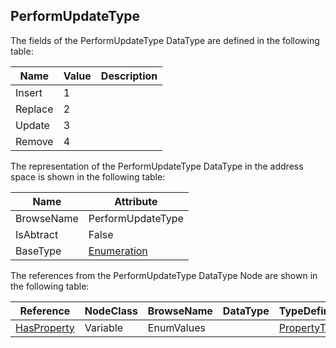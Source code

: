 <!-- datatype -->
## PerformUpdateType
<!-- end of description -->
The fields of the PerformUpdateType DataType are defined in the following table:  

|Name|Value| Description|
|---|---|---|
|Insert|1||
|Replace|2||
|Update|3||
|Remove|4||

The representation of the PerformUpdateType DataType in the address space is shown in the following table:  

|Name|Attribute|
|---|---|
|BrowseName|PerformUpdateType|
|IsAbtract|False|
|BaseType|[Enumeration](../../../Part3/DataTypes/Enumeration/readme.md)|

The references from the PerformUpdateType DataType Node are shown in the following table:  

|Reference|NodeClass|BrowseName|DataType|TypeDefinition|ModellingRule|
|---|---|---|---|---|---|
|[HasProperty](../../../Part3/ReferenceTypes/HasProperty/readme.md)|Variable|EnumValues||[PropertyType](../../Part5/VariableTypes/PropertyType/readme.md)|[Mandatory](../../Objects/Mandatory/readme.md)|

